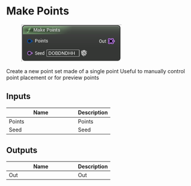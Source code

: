 # Make Points

<div align="left" data-full-width="false"><figure><img src="../../../.gitbook/assets/make_points.png" alt=""><figcaption></figcaption></figure></div>

Create a new point set made of a single point Useful to manually control point placement or for preview points

## Inputs

<table><thead><tr><th width="170">Name</th><th>Description</th></tr></thead><tbody><tr><td>Points</td><td>Points</td></tr><tr><td>Seed</td><td>Seed</td></tr></tbody></table>

## Outputs

<table><thead><tr><th width="170">Name</th><th>Description</th></tr></thead><tbody><tr><td>Out</td><td>Out</td></tr></tbody></table>
